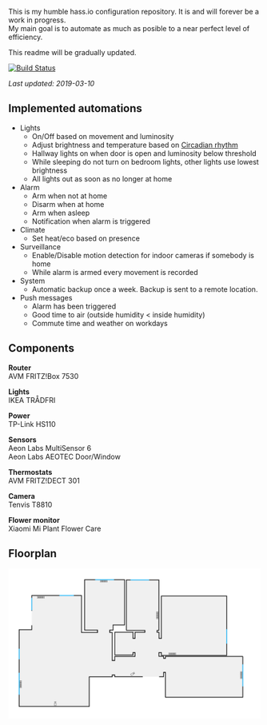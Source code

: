 This is my humble hass.io configuration repository. It is and will forever be a work in progress.  
My main goal is to automate as much as posible to a near perfect level of efficiency.

This readme will be gradually updated.

[![Build Status](https://travis-ci.org/Alexxtheonly/home-assistant-backup.svg?branch=master)](https://travis-ci.org/Alexxtheonly/home-assistant-backup)

*Last updated: 2019-03-10*

## Implemented automations

* Lights
  * On/Off based on movement and luminosity
  * Adjust brightness and temperature based on [Circadian rhythm](https://en.wikipedia.org/wiki/Circadian_rhythm)
  * Hallway lights on when door is open and luminosity below threshold
  * While sleeping do not turn on bedroom lights, other lights use lowest brightness
  * All lights out as soon as no longer at home
* Alarm
  * Arm when not at home
  * Disarm when at home
  * Arm when asleep
  * Notification when alarm is triggered
* Climate
  * Set heat/eco based on presence
* Surveillance
  * Enable/Disable motion detection for indoor cameras if somebody is home
  * While alarm is armed every movement is recorded
* System
  * Automatic backup once a week. Backup is sent to a remote location.
* Push messages
  * Alarm has been triggered
  * Good time to air (outside humidity < inside humidity)
  * Commute time and weather on workdays

## Components

**Router**  
AVM FRITZ!Box 7530

**Lights**  
IKEA TRÅDFRI

**Power**  
TP-Link HS110

**Sensors**  
Aeon Labs MultiSensor 6  
Aeon Labs AEOTEC Door/Window

**Thermostats**  
AVM FRITZ!DECT 301

**Camera**  
Tenvis T8810

**Flower monitor**  
Xiaomi Mi Plant Flower Care

## Floorplan
![Image of floorplan](/images/floorplan.png)